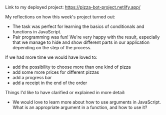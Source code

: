 Link to my deployed project: https://pizza-bot-project.netlify.app/

My reflections on how this week's project turned out:

- The task was perfect for learning the basics of conditionals and functions in JavaScript. 
- Pair programming was fun! We're very happy with the result, especially that we manage to hide and show different parts in our application depending on the step of the process. 

If we had more time we would have loved to:

- add the possibility to choose more than one kind of pizza
- add some more prices for different pizzas
- add a progress bar
- add a receipt in the end of the order

Things I'd like to have clarified or explained in more detail:

- We would love to learn more about how to use arguments in JavaScript. What is an appropriate argument in a function, and how to use it?
